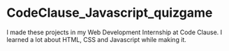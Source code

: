 # CodeClause_Javascript_quizgame
I made these projects in my Web Development Internship at Code Clause. I learned a lot about HTML, CSS and Javascript while making it.

